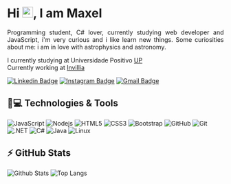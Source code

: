 <h1 align = "justify"> Hi <img src="https://media.giphy.com/media/hvRJCLFzcasrR4ia7z/giphy.gif" width="25px">, I am Maxel</h1>
<p align = "justify">Programming student, C# lover, currently studying web developer and JavaScript, i'm very curious and i like learn new things. Some curiosities about me: i am in love with astrophysics and astronomy.</p>

I currently studying at Universidade Positivo [UP](https://www.up.edu.br/) <br/>
Currently working at [Invillia](https://invillia.com/global-growth-framework/)


[![Linkedin Badge](https://img.shields.io/badge/-MaxelUdson-blue?style=flat-square&logo=Linkedin&logoColor=white&link=https://www.linkedin.com/in/maxel-udson-b7b65b203/)](https://www.linkedin.com/in/maxel-udson-b7b65b203/)
[![Instagram Badge](https://img.shields.io/badge/-maxudsom-purple?style=flat-square&logo=instagram&logoColor=white&link=https://www.instagram.com/maxudsom/)](https://www.instagram.com/maxudsom/)
[![Gmail Badge](https://img.shields.io/badge/-maxellopes32@gmail.com-c14438?style=flat-square&logo=Gmail&logoColor=white&link=mailto:maxellopes32@gmail.com)](maxellopes32@gmail.com)

## 🚀💻 Technologies & Tools

![JavaScript](https://img.shields.io/badge/-JavaScript-black?style=flat-square&logo=javascript)
![Nodejs](https://img.shields.io/badge/-Node.js-black?style=flat-square&logo=Node.js)
![HTML5](https://img.shields.io/badge/-HTML5-E34F26?style=flat-square&logo=html5&logoColor=white)
![CSS3](https://img.shields.io/badge/-CSS3-1572B6?style=flat-square&logo=css3)
![Bootstrap](https://img.shields.io/badge/-Bootstrap-563D7C?style=flat-square&logo=bootstrap)
![GitHub](https://img.shields.io/badge/-GitHub-181717?style=flat-square&logo=github)
![Git](https://img.shields.io/badge/-Git-black?style=flat-square&logo=git)
![.NET](https://img.shields.io/badge/-.NET-purple?style=flat-square&logo=.NET)
![C#](https://img.shields.io/badge/-CSharp-white?style=flat-square&logo=c)
![Java](https://img.shields.io/badge/-Java-black?style=flat-square&logo=java)
![Linux](https://img.shields.io/badge/-Linux-black?style=flat-square&logo=linux)

## ⚡ GitHub Stats

![Github Stats](https://github-readme-stats.vercel.app/api?username=Maxel-Uds&show_icons=true&count_private=true&show_icons=true&include_all_commits=false)
![Top Langs](https://github-readme-stats.vercel.app/api/top-langs/?username=Maxel-Uds&hide=TeX&layout=compact)
